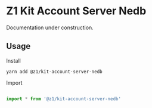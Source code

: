 # Z1 Kit Account Server Nedb

Documentation under construction.

## Usage

Install

```
yarn add @z1/kit-account-server-nedb
```

Import

```JavaScript

import * from '@z1/kit-account-server-nedb'

```
